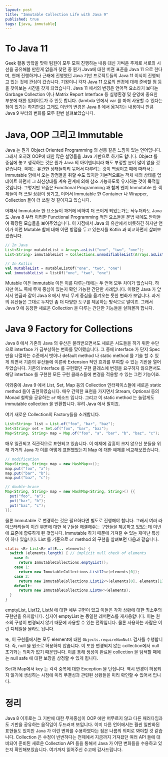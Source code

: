 ```yaml
---
layout: post
title: "Immutable Collection Life with Java 9"
published: true
tags: [java, immutable]
---
```


# To Java 11
Geek 활동 방학을 맞아 팀원이 모두 모여 진행하는 내용 대신 가벼운 주제로 서로의 시선을 공유해볼 만한게 없을까 찾던 중 뭔가 Java에 대한 버젼 표준을 Java 11 으로 한다며, 현재 진행하거나 근래에 진행했던 Java 기반 프로젝트들의 Java 11 이식이 진행되고 있는 것에 관심이 갔습니다. 기왕이니 각자 Java 11 으로의 변경에 대해 준비할 점 등을 찾아보는 시간을 갖게 되었습니다. Java 11 에서의 변경은 언어적 요소라기 보다는 Garbage Collection 이나 Matrix Report Interface 등 실행환경 및 운영에 중요한 부분에 대한 업데이트가 주 인듯 합니다. (lambda 안에서 var 를 마저 사용할 수 있다는 점이 있기는 하지만요) 그래도 이번의 변경은 Java 8 에서 옮겨가는 내용이니 만큼 Java 9 부터의 변화를 모두 한번 살펴보았습니다.

<!-- more -->

# Java, OOP 그리고 Immutable
Java 는 뭔가 Object Oriented Programming 의 선봉 같은 느낌이 있는 언어입니다. 그래서 오히려 OOP에 대한 많은 설명들을 Java 기반으로 하기도 합니다. Object 를 중심에 놓고 생각하는 것은 뭔가 Java 의 아이덴티티라 해도 부정할 분이 많이 없을 것 같습니다. 객체는 유관한 상태들끼리 묶어서 다루려는 것이 핵심이고 때에 따라서는 Immutable 함에서 오는 장점들을 취할 수도 있지만 기본적으로는 객체 내의 상태를 업데이트 하면서 그 최신상태를 계속 관계에 의해 참조 가능하도록 유지하는 것이 목적일 것입니다. 그렇지만 요즘은 Functional Programming 과 함께 왠지 Immutable 한 객체들이 더 쓰일 상황이 생기고, 이어서 Immutable 한 Container 나 Wrapper, Collection 들이 더 쓰일 것 같아지고 있습니다.

어째서 Immutable 한 요소들이 과거에 비하여 더 쓰이게 되었는가는 놔두더라도 Java 도 Java 8 부터 이러한 Functional Programming 적인 요소들을 문법 내에도 받아들여 확장된 모습들을 보여주었습니다. 이 지점에서 Java 의 유산에서 비롯하긴 하지만 언어가 이런 Mutable 함에 대해 어떤 방점을 두고 있는지를 Kotlin 과 비교하면서 살펴보겠습니다.

```java
// In Java
List<String> mutableList = Arrays.asList("one", "two", "one");
List<String> immutableList = Collections.unmodifiableList(Arrays.asList("one", "two", "one"));
```

```kotlin
// In Kotlin
val mutableList = mutableListOf("one", "two", "one")
val immutableList = listOf("one", "two", "one")
```

Mutable 이든 Immutable 이든 이를 다루는데에는 두 언어 모두 차이가 없습니다. 하지만 어느 쪽에 무게 중심이 있는지 확인 가능한 간단한 사례입니다. 이랬던 Java 가 앞서서 언급과 같이 Java 8 에서 부터 무게 중심을 옮겨오는 듯한 변화가 보입니다. 과거의 유산들은 그대로 두지만 좀 더 다양한 도구를 제공하는 방식으로 말이죠. 그래서 Java 9 에 등장한 새로운 Collection 을 다루는 간단한 기능들을 살펴볼까 합니다.

# Java 9 Factory for Collections
Java 8 에서 기존의 Java 의 유산은 물려받으면서도 새로운 시도들을 하기 위한 수단으로 interface 가 급부상하는 변화를 맞이했습니다. 그 중에 interface 가 단지 Spec 만을 나열하는 수준에서 벗어나 default method 나 static method 를 기술 할 수 있게 되면서 기존의 유산들에 이른바 Extension 적인 효과를 부여할 수 있는 기반을 열어두었습니다. 기존의 interface 를 구현했던 구현 클래스에 변경을 요구하지 않으면서도 해당 interface 를 구현한 모든 구현 클래스들에 변경을 적용할 수 있는 그런 기능이죠.

이와중에 Java 9 에서 List, Set, Map 등의 Collection 인터페이스들에 새로운 static method 들이 출현하였습니다. 매우 간략한 표현을 가지면서 Stream, Optional 등의 Monad 철학을 공유하는 `of` 메소드 입니다. 그리고 이 static method 는 놀랍게도 immutable collection 을 반환합니다. 무려 Java 에서 말이죠.

여기 새로운 Collection의 Factory들을 소개합니다.

```java
List<String> list = List.of("foo", "bar", "baz");
Set<String> set = Set.of("foo", "bar", "baz");
Map<String, String> map = Map.of("foo", "a", "bar", "b", "baz", "c");
```
매우 일관되고 직관적으로 표현되고 있습니다. 이 예제에 감흥이 크지 않으신 분들을 위해 과거의 Java 가 이를 어떻게 표현했었는지 Map 에 대한 예제를 비교해보겠습니다.

```java
// modification
Map<String, String> map = new HashMap<>();
map.put("foo", "a");
map.put("bar", "b");
map.put("baz", "c");

// double-brace
Map<String, String> map = new HashMap<String, String>() {{
  put("foo", "a");
  put("bar", "b");
  put("baz", "c");
}};
```

물론 Immutable 로 변경하는 것은 필요하다면 별도로 진행해야 합니다. 그래서 여러 라이브러리들이 이런 부분에 대한 욕구들을 해결해주는 구현들을 제공하고 있었는데 이번에 표준에 합류하게 된 것입니다. Immutable 하기 때문에 가져갈 수 있는 재미난 특성이 하나 있습니다. List 를 기준으로 `of` method 의 구현을 살펴보면 다음과 같습니다.

```java
static <E> List<E> of(E... elements) {
  switch (elements.length) { // implicit null check of elements
    case 0:
      return ImmutableCollections.emptyList();
    case 1:
      return new ImmutableCollections.List12<>(elements[0]);
    case 2:
      return new ImmutableCollections.List12<>(elements[0], elements[1]);
    default:
      return new ImmutableCollections.ListN<>(elements);
  }
}
```

emptyList, List12, ListN 에 대한 세부 구현이 있고 이들은 각자 상황에 대한 최소주의 구현만을 유지합니다. 심지어 emptyList 는 동일한 레퍼런스를 재사용합니다. 이는 원소의 구성이 변경되지 않기 때문에 사용할 수 있는 전략입니다. 물론 사용하는 사람은 이런 디테일을 몰라도 됩니다.

또, 이 구현들에서는 모두 element에 대한 `Objects.requireNonNull` 검사를 수행합니다. 즉, null 을 원소로 허용하지 않습니다. 이 또한 변경되지 않는 collection에서 null 초기화는 의미가 없기 때문입니다. 이를 통해 생성이 완료된 collection 을 탐색할 때에는 null safe 에 대한 보장을 상정할 수 있게 됩니다.

Set과 Map에서 key 는 각각 중복에 대한 Exception 을 던집니다. 역시 변경이 허용되지 않기에 생성하는 시점에 미리 무결성과 관련된 상황들을 미리 확인할 수 있어서 입니다.

# 정리
Java 8 이후로는 그 기반에 대한 무게중심이 OOP 에만 머무르지 않고 다른 패러다임과도 기반을 공유하는 움직임이 두드러져 보입니다. 이미 다른 언어에서는 훨씬 일반화된 표현들도 있지만 Java 가 이런 변화를 수용하였다는 점은 나름의 의미로 봐야할 것 같습니다. Collection 은 수정이 빈번하다는 전제에서 지금까지 가져왔던 여러 API 들에 대비되어 준비된 새로운 Collection API 들을 통해서 Java 가 어떤 변화들을 수용하고 있는지 확인해보았습니다. 여기까지 읽어주신 수고에 감사드립니다.

